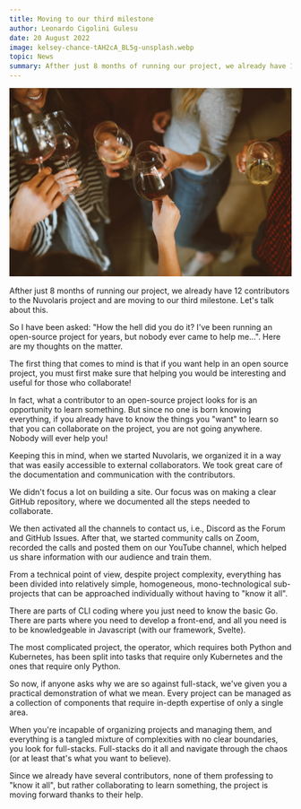 ```yaml
---
title: Moving to our third milestone
author: Leonardo Cigolini Gulesu
date: 20 August 2022
image: kelsey-chance-tAH2cA_BL5g-unsplash.webp
topic: News
summary: Afther just 8 months of running our project, we already have 12 contributors to the Nuvolaris project and are moving to our third milestone. Let's talk about this.
---
```


![celebration](./kelsey-chance-tAH2cA_BL5g-unsplash.webp)

Afther just 8 months of running our project, we already have 12 contributors to the Nuvolaris project and are moving to our third milestone. Let's talk about this.

So I have been asked: "How the hell did you do it? I've been running an open-source project for years, but nobody ever came to help me...". Here are my thoughts on the matter.

The first thing that comes to mind is that if you want help in an open source project, you must first make sure that helping you would be interesting and useful for those who collaborate!

In fact, what a contributor to an open-source project looks for is an opportunity to learn something. But since no one is born knowing everything, if you already have to know the things you "want" to learn so that you can collaborate on the project, you are not going anywhere. Nobody will ever help you!

Keeping this in mind, when we started Nuvolaris, we organized it in a way that was easily accessible to external collaborators. We took great care of the documentation and communication with the contributors.

We didn't focus a lot on building a site. Our focus was on making a clear GitHub repository, where we documented all the steps needed to collaborate.

We then activated all the channels to contact us, i.e., Discord as the Forum and GitHub Issues. After that, we started community calls on Zoom, recorded the calls and posted them on our YouTube channel, which helped us share information with our audience and train them.

From a technical point of view, despite project complexity, everything has been divided into relatively simple, homogeneous, mono-technological sub-projects that can be approached individually without having to "know it all".

There are parts of CLI coding where you just need to know the basic Go. There are parts where you need to develop a front-end, and all you need is to be knowledgeable in Javascript (with our framework, Svelte).

The most complicated project, the operator, which requires both Python and Kubernetes, has been split into tasks that require only Kubernetes and the ones that require only Python.

So now, if anyone asks why we are so against full-stack, we've given you a practical demonstration of what we mean. Every project can be managed as a collection of components that require in-depth expertise of only a single area.

When you're incapable of organizing projects and managing them, and everything is a tangled mixture of complexities with no clear boundaries, you look for full-stacks. Full-stacks do it all and navigate through the chaos (or at least that's what you want to believe).

Since we already have several contributors, none of them professing to "know it all", but rather collaborating to learn something, the project is moving forward thanks to their help.
